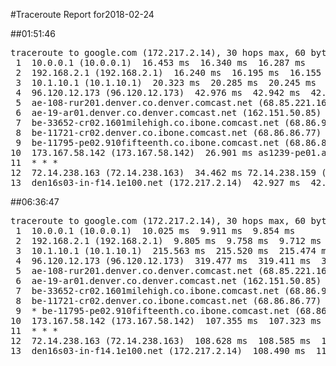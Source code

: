 #Traceroute Report for2018-02-24

##01:51:46

<p><pre><samp>traceroute to google.com (172.217.2.14), 30 hops max, 60 byte packets
 1  10.0.0.1 (10.0.0.1)  16.453 ms  16.340 ms  16.287 ms
 2  192.168.2.1 (192.168.2.1)  16.240 ms  16.195 ms  16.155 ms
 3  10.1.10.1 (10.1.10.1)  20.323 ms  20.285 ms  20.245 ms
 4  96.120.12.173 (96.120.12.173)  42.976 ms  42.942 ms  42.901 ms
 5  ae-108-rur201.denver.co.denver.comcast.net (68.85.221.161)  42.830 ms  42.794 ms  42.752 ms
 6  ae-19-ar01.denver.co.denver.comcast.net (162.151.50.85)  42.683 ms  22.556 ms  22.467 ms
 7  be-33652-cr02.1601milehigh.co.ibone.comcast.net (68.86.92.121)  32.176 ms  32.112 ms  32.072 ms
 8  be-11721-cr02.denver.co.ibone.comcast.net (68.86.86.77)  32.233 ms  32.133 ms  46.061 ms
 9  be-11795-pe02.910fifteenth.co.ibone.comcast.net (68.86.83.6)  46.019 ms  23.284 ms  23.180 ms
10  173.167.58.142 (173.167.58.142)  26.901 ms as1239-pe01.ashburn.va.ibone.comcast.net (75.149.228.174)  26.844 ms 173.167.58.142 (173.167.58.142)  26.814 ms
11  * * *
12  72.14.238.163 (72.14.238.163)  34.462 ms 72.14.238.159 (72.14.238.159)  34.397 ms 72.14.238.163 (72.14.238.163)  34.343 ms
13  den16s03-in-f14.1e100.net (172.217.2.14)  42.927 ms  42.872 ms  34.084 ms</samp></pre></p>

##06:36:47

<p><pre><samp>traceroute to google.com (172.217.2.14), 30 hops max, 60 byte packets
 1  10.0.0.1 (10.0.0.1)  10.025 ms  9.911 ms  9.854 ms
 2  192.168.2.1 (192.168.2.1)  9.805 ms  9.758 ms  9.712 ms
 3  10.1.10.1 (10.1.10.1)  215.563 ms  215.520 ms  215.474 ms
 4  96.120.12.173 (96.120.12.173)  319.477 ms  319.411 ms  319.368 ms
 5  ae-108-rur201.denver.co.denver.comcast.net (68.85.221.161)  319.330 ms  319.284 ms  330.308 ms
 6  ae-19-ar01.denver.co.denver.comcast.net (162.151.50.85)  334.542 ms  316.150 ms  343.266 ms
 7  be-33652-cr02.1601milehigh.co.ibone.comcast.net (68.86.92.121)  338.827 ms  338.774 ms  338.749 ms
 8  be-11721-cr02.denver.co.ibone.comcast.net (68.86.86.77)  338.709 ms * *
 9  * be-11795-pe02.910fifteenth.co.ibone.comcast.net (68.86.83.6)  103.229 ms  103.136 ms
10  173.167.58.142 (173.167.58.142)  107.355 ms  107.323 ms 173.167.59.46 (173.167.59.46)  107.289 ms
11  * * *
12  72.14.238.163 (72.14.238.163)  108.628 ms  108.585 ms  108.538 ms
13  den16s03-in-f14.1e100.net (172.217.2.14)  108.490 ms  112.778 ms  112.577 ms</samp></pre></p>


